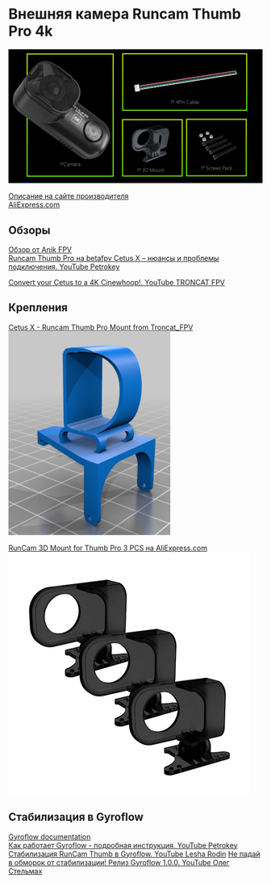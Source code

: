# Внешняя камера Runcam Thumb Pro 4k

![](THUMB-PRO-7.png)

[Описание на сайте производителя](https://shop.runcam.com/runcam-thumb-pro-w/)  
[AliExpress.com](https://vi.aliexpress.com/item/1005005073232838.html)

## Обзоры
[Обзор от Anik FPV](https://www.youtube.com/watch?v=144QICTrvas)  
[Runcam Thumb Pro на betafpv Cetus X – нюансы и проблемы подключения. YouTube Petrokey](https://www.youtube.com/watch?v=QPvnDKxcD2k)

[Convert your Cetus to a 4K Cinewhoop!. YouTube TRONCAT FPV](https://www.youtube.com/watch?v=ttPTg7Qtvcg)

## Крепления
[Cetus X - Runcam Thumb Pro Mount from Troncat_FPV](https://www.thingiverse.com/thing:5658784)  
![](Thumb_CetusMount.png)

[RunCam 3D Mount for Thumb Pro 3 PCS на AliExpress.com](https://vi.aliexpress.com/item/1005004716364902.html)  
![](Thumb_3DMount.png)

## Стабилизация в Gyroflow
[Gyroflow documentation](https://docs.gyroflow.xyz/app)  
[Как работает Gyroflow - подробная инструкция. YouTube Petrokey](https://www.youtube.com/watch?v=0rqx8EiBAkw)  
[Стабилизация RunCam Thumb в Gyroflow. YouTube 
Lesha Rodin](https://www.youtube.com/watch?v=ecghQCALSxM)
[Не падай в обморок от стабилизации! Релиз Gyroflow 1.0.0. YouTube Олег Стельмах](https://www.youtube.com/watch?v=HGvttNQavx4)